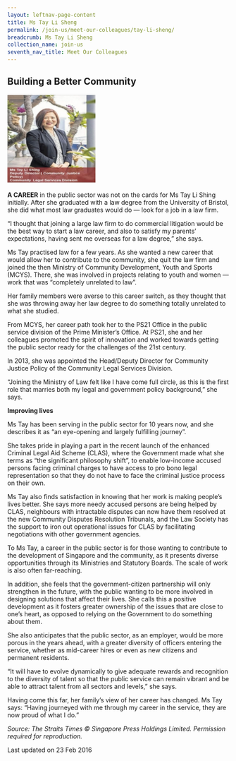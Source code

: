 ```yaml
---
layout: leftnav-page-content
title: Ms Tay Li Sheng
permalink: /join-us/meet-our-colleagues/tay-li-sheng/
breadcrumb: Ms Tay Li Sheng
collection_name: join-us
seventh_nav_title: Meet Our Colleagues
---
```


<style>
  .image {width: 200px;}
  .image img {max-width: 100%;}
</style>

Building a Better Community
---

<div class="image"><img src="/images/1456125355571.jpg/"></div>

**A CAREER** in the public sector was not on the cards for Ms Tay Li Shing initially. After she graduated with a law degree from the University of Bristol, she did what most law graduates would do — look for a job in a law firm.

“I thought that joining a large law firm to do commercial litigation would be the best way to start a law career, and also to satisfy my parents’ expectations, having sent me overseas for a law degree,” she says.

Ms Tay practised law for a few years. As she wanted a new career that would allow her to contribute to the community, she quit the law firm and joined the then Ministry of Community Development, Youth and Sports (MCYS). There, she was involved in projects relating to youth and women — work that was “completely unrelated to law”.

Her family members were averse to this career switch, as they thought that she was throwing away her law degree to do something totally unrelated to what she studied.

From MCYS, her career path took her to the PS21 Office in the public service division of the Prime Minister’s Office. At PS21, she and her colleagues promoted the spirit of innovation and worked towards getting the public sector ready for the challenges of the 21st century.

In 2013, she was appointed the Head/Deputy Director for Community Justice Policy of the Community Legal Services Division.

“Joining the Ministry of Law felt like I have come full circle, as this is the first role that marries both my legal and government policy background,” she says.

**Improving lives**

Ms Tay has been serving in the public sector for 10 years now, and she describes it as “an eye-opening and largely fulfilling journey”.

She takes pride in playing a part in the recent launch of the enhanced Criminal Legal Aid Scheme (CLAS), where the Government made what she terms as “the significant philosophy shift”, to enable low-income accused persons facing criminal charges to have access to pro bono legal representation so that they do not have to face the criminal justice process on their own.

Ms Tay also finds satisfaction in knowing that her work is making people’s lives better. She says more needy accused persons are being helped by CLAS, neighbours with intractable disputes can now have them resolved at the new Community Disputes Resolution Tribunals, and the Law Society has the support to iron out operational issues for CLAS by facilitating negotiations with other government agencies.

To Ms Tay, a career in the public sector is for those wanting to contribute to the development of Singapore and the community, as it presents diverse opportunities through its Ministries and Statutory Boards. The scale of work is also often far-reaching.

In addition, she feels that the government-citizen partnership will only strengthen in the future, with the public wanting to be more involved in designing solutions that affect their lives. She calls this a positive development as it fosters greater ownership of the issues that are close to one’s heart, as opposed to relying on the Government to do something about them.

She also anticipates that the public sector, as an employer, would be more porous in the years ahead, with a greater diversity of officers entering the service, whether as mid-career hires or even as new citizens and permanent residents.

“It will have to evolve dynamically to give adequate rewards and recognition to the diversity of talent so that the public service can remain vibrant and be able to attract talent from all sectors and levels,” she says.

Having come this far, her family’s view of her career has changed. Ms Tay says: “Having journeyed with me through my career in the service, they are now proud of what I do.”

*Source: The Straits Times © Singapore Press Holdings Limited. Permission required for reproduction.*

<p class="right-side-updated">Last updated on 23 Feb 2016</p> 
